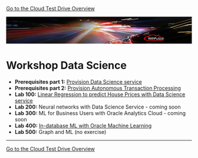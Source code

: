 [Go to the Cloud Test Drive Overview](../../readme.md)

![](./commonimages/customer_logo2.png)

# Workshop Data Science #

- **Prerequisites part 1:** [Provision Data Science service](./prereq1/lab.md)
- **Prerequisites part 2:** [Provision Autonomous Transaction Processing](./prereq2/lab.md)
- **Lab 100:** [Linear Regression to predict House Prices with Data Science service](./lab100/lab.md)
- **Lab 200:** Neural networks with Data Science Service - coming soon
- **Lab 300:** ML for Business Users with Oracle Analytics Cloud - coming soon
- **Lab 400:** [In-database ML with Oracle Machine Learning](./lab400/lab.md)
- **Lab 500:** Graph and ML (no exercise)

---

[Go to the Cloud Test Drive Overview](../../readme.md)
